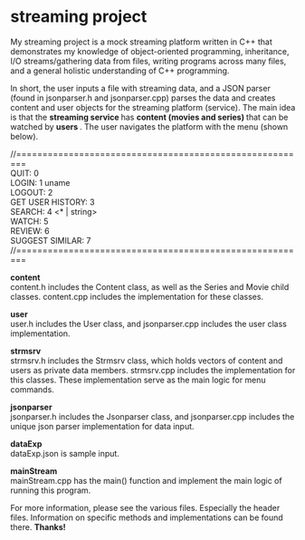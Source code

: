 # streaming project
My streaming project is a mock streaming platform written in C++ that demonstrates my knowledge of object-oriented programming, 
inheritance, I/O streams/gathering data from files, writing programs across many files, and a general holistic understanding of C++ programming.

In short, the user inputs a file with streaming data, and a JSON parser (found in jsonparser.h and jsonparser.cpp) parses the data
and creates content and user objects for the streaming platform (service). The main idea is that the <b> streaming service </b> has <b> content (movies and series) </b> that can be watched by <b> users </b>. The user navigates the platform with the menu (shown below).

//======================================================== <br />
QUIT:              0 <br />
LOGIN:             1 uname <br />
LOGOUT:            2 <br />
GET USER HISTORY:  3 <br />
SEARCH:            4 <* | string> <br />
WATCH:             5 <content-id> <br />
REVIEW:            6 <content-id> <number-of-stars> <br />
SUGGEST SIMILAR:   7 <content-id> <br />
//========================================================

<b> content </b> <br />
content.h includes the Content class, as well as the Series and Movie child classes. content.cpp includes the implementation for these classes. <br />

<b> user </b> <br />
user.h includes the User class, and jsonparser.cpp includes the user class implementation. <br />

<b> strmsrv </b> <br />
strmsrv.h includes the Strmsrv class, which holds vectors of content and users as private data members. strmsrv.cpp includes the implementation for this classes. These implementation serve as the main logic for menu commands. <br />

<b> jsonparser </b> <br />
jsonparser.h includes the Jsonparser class, and jsonparser.cpp includes the unique json parser implementation for data input. <br />

<b> dataExp </b> <br />
dataExp.json is sample input. <br />

<b> mainStream </b> <br />
mainStream.cpp has the main() function and implement the main logic of running this program. <br />

For more information, please see the various files. Especially the header files. Information on specific methods and implementations can be found there. <b> Thanks! </b>
